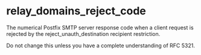 # relay_domains_reject_code 


The numerical Postfix SMTP server response code when a client
request is rejected by the reject_unauth_destination recipient
restriction.



Do not change this unless you have a complete understanding of RFC 5321.



